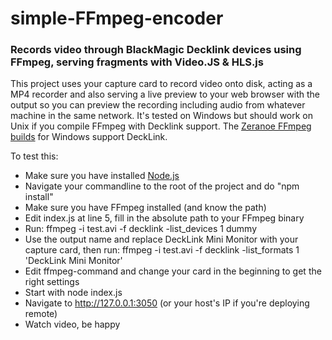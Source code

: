 # simple-FFmpeg-encoder

### Records video through BlackMagic Decklink devices using FFmpeg, serving fragments with Video.JS & HLS.js
This project uses your capture card to record video onto disk, acting as a MP4 recorder and also serving a live preview to your web browser with the output so you can preview the recording including audio from whatever machine in the same network. It's tested on Windows but should work on Unix if you compile FFmpeg with Decklink support. The [Zeranoe FFmpeg builds](http://ffmpeg.zeranoe.com/builds/) for Windows support DeckLink. 

To test this:
- Make sure you have installed [Node.js](https://nodejs.org/en/download/)
- Navigate your commandline to the root of the project and do "npm install"
- Make sure you have FFmpeg installed (and know the path)
- Edit index.js at line 5, fill in the absolute path to your FFmpeg binary
- Run: ffmpeg -i test.avi -f decklink -list_devices 1 dummy
- Use the output name and replace DeckLink Mini Monitor with your capture card, then run: ffmpeg -i test.avi -f decklink -list_formats 1 'DeckLink Mini Monitor'
- Edit ffmpeg-command and change your card in the beginning to get the right settings
- Start with node index.js
- Navigate to http://127.0.0.1:3050 (or your host's IP if you're deploying remote)
- Watch video, be happy